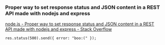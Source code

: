 ###  Proper way to set response status and JSON content in a REST API made with nodejs and express


[node.js - Proper way to set response status and JSON content in a REST API made with nodejs and express - Stack Overflow](https://stackoverflow.com/questions/26066785/proper-way-to-set-response-status-and-json-content-in-a-rest-api-made-with-nodej "node.js - Proper way to set response status and JSON content in a REST API made with nodejs and express - Stack Overflow")


 

```
res.status(500).send({ error: "boo:(" });

```
